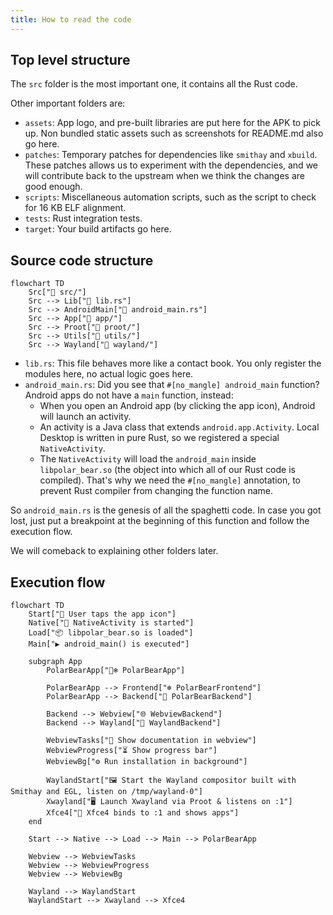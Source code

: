 ```yaml
---
title: How to read the code
---
```


## Top level structure

The `src` folder is the most important one, it contains all the Rust code.

Other important folders are:

- `assets`: App logo, and pre-built libraries are put here for the APK to pick up. Non bundled static assets such as screenshots for README.md also go here.
- `patches`: Temporary patches for dependencies like `smithay` and `xbuild`. These patches allows us to experiment with the dependencies, and we will contribute back to the upstream when we think the changes are good enough.
- `scripts`: Miscellaneous automation scripts, such as the script to check for 16 KB ELF alignment.
- `tests`: Rust integration tests.
- `target`: Your build artifacts go here.

## Source code structure

```mermaid
flowchart TD
    Src["📁 src/"]
    Src --> Lib["📄 lib.rs"]
    Src --> AndroidMain["📄 android_main.rs"]
    Src --> App["📁 app/"]
    Src --> Proot["📁 proot/"]
    Src --> Utils["📁 utils/"]
    Src --> Wayland["📁 wayland/"]
```

- `lib.rs`: This file behaves more like a contact book. You only register the modules here, no actual logic goes here.
- `android_main.rs`: Did you see that `#[no_mangle] android_main` function? Android apps do not have a `main` function, instead:
  - When you open an Android app (by clicking the app icon), Android will launch an activity.
  - An activity is a Java class that extends `android.app.Activity`. Local Desktop is written in pure Rust, so we registered a special `NativeActivity`.
  - The `NativeActivity` will load the `android_main` inside `libpolar_bear.so` (the object into which all of our Rust code is compiled). That's why we need the `#[no_mangle]` annotation, to prevent Rust compiler from changing the function name.

So `android_main.rs` is the genesis of all the spaghetti code. In case you got lost, just put a breakpoint at the beginning of this function and follow the execution flow.

We will comeback to explaining other folders later.

## Execution flow

```mermaid
flowchart TD
    Start["🚀 User taps the app icon"]
    Native["📱 NativeActivity is started"]
    Load["📦 libpolar_bear.so is loaded"]
    Main["▶️ android_main() is executed"]

    subgraph App
        PolarBearApp["🐻‍❄️ PolarBearApp"]

        PolarBearApp --> Frontend["❄️ PolarBearFrontend"]
        PolarBearApp --> Backend["🐻 PolarBearBackend"]

        Backend --> Webview["🌐 WebviewBackend"]
        Backend --> Wayland["🎨 WaylandBackend"]

        WebviewTasks["📘 Show documentation in webview"]
        WebviewProgress["⏳ Show progress bar"]
        WebviewBg["⚙️ Run installation in background"]

        WaylandStart["🖼️ Start the Wayland compositor built with Smithay and EGL, listen on /tmp/wayland-0"]
        Xwayland["🖥️ Launch Xwayland via Proot & listens on :1"]
        Xfce4["🧩 Xfce4 binds to :1 and shows apps"]
    end

    Start --> Native --> Load --> Main --> PolarBearApp

    Webview --> WebviewTasks
    Webview --> WebviewProgress
    Webview --> WebviewBg

    Wayland --> WaylandStart
    WaylandStart --> Xwayland --> Xfce4
```
